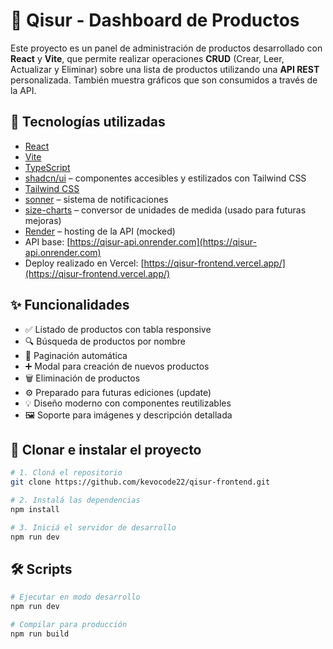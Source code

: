 # 🛒 Qisur - Dashboard de Productos

Este proyecto es un panel de administración de productos desarrollado con **React** y **Vite**, que permite realizar operaciones **CRUD** (Crear, Leer, Actualizar y Eliminar) sobre una lista de productos utilizando una **API REST** personalizada.
También muestra gráficos que son consumidos a través de la API.

## 🚀 Tecnologías utilizadas

- [React](https://reactjs.org/)
- [Vite](https://vitejs.dev/)
- [TypeScript](https://www.typescriptlang.org/)
- [shadcn/ui](https://ui.shadcn.com/) – componentes accesibles y estilizados con Tailwind CSS
- [Tailwind CSS](https://tailwindcss.com/)
- [sonner](https://sonner.emilkowal.ski/) – sistema de notificaciones
- [size-charts](https://www.npmjs.com/package/size-charts) – conversor de unidades de medida (usado para futuras mejoras)
- [Render](https://render.com/) – hosting de la API (mocked)
- API base: [https://qisur-api.onrender.com](https://qisur-api.onrender.com)
- Deploy realizado en Vercel: [https://qisur-frontend.vercel.app/](https://qisur-frontend.vercel.app/)

## ✨ Funcionalidades

- ✅ Listado de productos con tabla responsive
- 🔍 Búsqueda de productos por nombre
- 📄 Paginación automática
- ➕ Modal para creación de nuevos productos
- 🗑️ Eliminación de productos
- ⚙️ Preparado para futuras ediciones (update)
- 💡 Diseño moderno con componentes reutilizables
- 🖼️ Soporte para imágenes y descripción detallada

## 🧩 Clonar e instalar el proyecto

```bash
# 1. Cloná el repositorio
git clone https://github.com/kevocode22/qisur-frontend.git

# 2. Instalá las dependencias
npm install

# 3. Iniciá el servidor de desarrollo
npm run dev
```

## 🛠️ Scripts

```bash
# Ejecutar en modo desarrollo
npm run dev

# Compilar para producción
npm run build

```
